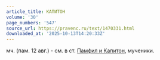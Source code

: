 ```yaml
---
article_title: КАПИТОН
volume: '30'
page_numbers: '547'
source_url: https://pravenc.ru/text/1470331.html
downloaded_at: '2025-10-13T14:20:33Z'
---
```


мч. (пам. 12 авг.) - см. в ст. [Памфил и Капитон](<https://pravenc.ru/text/Памфил и Капитон.html>), мученики.
